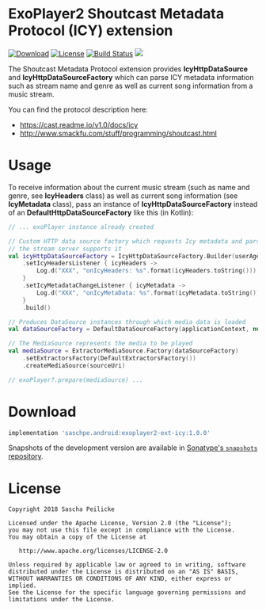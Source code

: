 # ExoPlayer2 Shoutcast Metadata Protocol (ICY) extension
[![Download](https://api.bintray.com/packages/saschpe/maven/android-exoplayer2-ext-icy/images/download.svg)](https://bintray.com/saschpe/maven/android-exoplayer2-ext-icy/_latestVersion)
[![License](http://img.shields.io/:license-apache-blue.svg)](http://www.apache.org/licenses/LICENSE-2.0.html)
[![Build Status](https://travis-ci.org/saschpe/android-exoplayer2-ext-icy.svg?branch=master)](https://travis-ci.org/saschpe/android-exoplayer2-ext-icy)
<a href="http://www.methodscount.com/?lib=saschpe.android%3Aandroid-exoplayer2-ext-icy%3A1.0.0"><img src="https://img.shields.io/badge/Methods and size-core: 100 | deps: 19640 | 25 KB-e91e63.svg"/></a>

The Shoutcast Metadata Protocol extension provides **IcyHttpDataSource** and 
**IcyHttpDataSourceFactory** which can parse ICY metadata information such as stream name and
genre as well as current song information from a music stream.

You can find the protocol description here:

- https://cast.readme.io/v1.0/docs/icy
- http://www.smackfu.com/stuff/programming/shoutcast.html


# Usage
To receive information about the current music stream (such as name and genre, see **IcyHeaders**
 class) as well as current song information (see **IcyMetadata** class), pass an instance of
 **IcyHttpDataSourceFactory** instead of an **DefaultHttpDataSourceFactory** like this (in Kotlin):

```kotlin
// ... exoPlayer instance already created

// Custom HTTP data source factory which requests Icy metadata and parses it if
// the stream server supports it
val icyHttpDataSourceFactory = IcyHttpDataSourceFactory.Builder(userAgent)
    .setIcyHeadersListener { icyHeaders ->
        Log.d("XXX", "onIcyHeaders: %s".format(icyHeaders.toString()))
    }
    .setIcyMetadataChangeListener { icyMetadata ->
        Log.d("XXX", "onIcyMetaData: %s".format(icyMetadata.toString()))
    }
    .build()

// Produces DataSource instances through which media data is loaded
val dataSourceFactory = DefaultDataSourceFactory(applicationContext, null, icyHttpDataSourceFactory)

// The MediaSource represents the media to be played
val mediaSource = ExtractorMediaSource.Factory(dataSourceFactory)
    .setExtractorsFactory(DefaultExtractorsFactory())
    .createMediaSource(sourceUri)

// exoPlayer?.prepare(mediaSource) ...
```

# Download
```groovy
implementation 'saschpe.android:exoplayer2-ext-icy:1.0.0'
```

Snapshots of the development version are available in [Sonatype's `snapshots` repository][snap].


# License

    Copyright 2018 Sascha Peilicke

    Licensed under the Apache License, Version 2.0 (the "License");
    you may not use this file except in compliance with the License.
    You may obtain a copy of the License at

       http://www.apache.org/licenses/LICENSE-2.0

    Unless required by applicable law or agreed to in writing, software
    distributed under the License is distributed on an "AS IS" BASIS,
    WITHOUT WARRANTIES OR CONDITIONS OF ANY KIND, either express or implied.
    See the License for the specific language governing permissions and
    limitations under the License.


 [snap]: https://oss.sonatype.org/content/repositories/snapshots/
